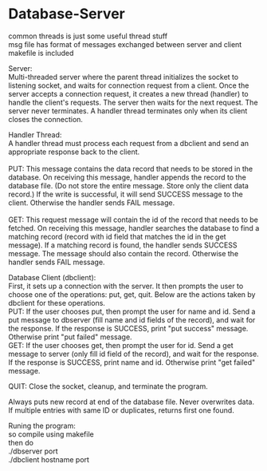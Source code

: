 # Database-Server
common threads is just some useful thread stuff <br />
msg file has format of messages exchanged between server and client <br />
makefile is included <br />

Server:<br />
Multi-threaded server where the parent thread initializes the socket to listening socket, and waits for connection request from a client. Once the server accepts a connection request, it creates a new thread (handler) to handle the client's requests. The server then waits for the next request. The server never terminates. A handler thread terminates only when its client closes the connection. 

Handler Thread: <br />
A handler thread must process each request from a dbclient and send an appropriate response back to the client.
<br />
<br />PUT: This message contains the data record that needs to be stored in the database. On receiving this message, handler appends the record to the database file. (Do not store the entire message. Store only the client data record.) If the write is successful, it will send SUCCESS message to the client. Otherwise the handler sends FAIL message.
<br />
<br />GET: This request message will contain the id of the record that needs to be fetched. On receiving this message, handler searches the database to find a matching record (record with id field that matches the id in the get message). If a matching record is found, the handler sends SUCCESS message. The message should also contain the record. Otherwise the handler sends FAIL message.


Database Client (dbclient): <br />
First, it sets up a connection with the server. It then prompts the user to choose one of the operations: put, get, quit. Below are the actions taken by dbclient for these operations.
<br />
PUT: If the user chooses put, then prompt the user for name and id. Send a put message to dbserver (fill name and id fields of the record), and wait for the response. If the response is SUCCESS, print "put success" message. Otherwise print "put failed" message.
<br />
GET: If the user chooses get, then prompt the user for id. Send a get message to server (only fill id field of the record), and wait for the response. If the response is SUCCESS, print name and id. Otherwise print "get failed" message.


QUIT: Close the socket, cleanup, and terminate the program. <br />

Always puts new record at end of the database file. Never overwrites data. If multiple entries with same ID or duplicates, returns first one found. <br />

Runing the program:<br />
so compile using makefile<br />
then do<br />
./dbserver port<br />
./dbclient hostname port<br />
